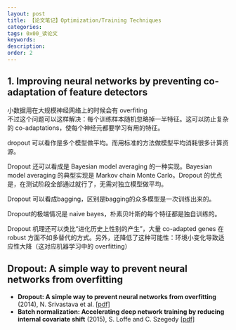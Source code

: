 ```yaml
---
layout: post
title: 【论文笔记】Optimization/Training Techniques
categories:
tags: 0x00_读论文
keywords:
description:
order: 2
---
```



## 1. Improving neural networks by preventing co-adaptation of feature detectors

小数据用在大规模神经网络上的时候会有 overfiting  
不过这个问题可以这样解决：每个训练样本随机忽略掉一半特征。这可以防止复杂的 co-adaptations，使每个神经元都要学习有用的特征。

dropout 可以看作是多个模型做平均。而用标准的方法做模型平均消耗很多计算资源。

Dropout 还可以看成是 Bayesian model averaging 的一种实现。Bayesian model averaging 的典型实现是 Markov chain Monte Carlo。Dropout 的优点是，在测试阶段全部通过就行了，无需对独立模型做平均。

Dropout 可以看成bagging，区别是bagging的众多模型是一次训练出来的。

Dropout的极端情况是 naive bayes，朴素贝叶斯的每个特征都是独自训练的。

Dropout 机理还可以类比“进化历史上性别的产生”，大量 co-adapted genes 在 robust 方面不如多替代的方式。另外，还降低了这种可能性：环境小变化导致适应性大降（这对应机器学习中的 overfitting）

## Dropout: A simple way to prevent neural networks from overfitting

- **Dropout: A simple way to prevent neural networks from overfitting** (2014), N. Srivastava et al. [[pdf]](http://jmlr.org/papers/volume15/srivastava14a/srivastava14a.pdf)
- **Batch normalization: Accelerating deep network training by reducing internal covariate shift** (2015), S. Loffe and C. Szegedy [[pdf]](http://arxiv.org/pdf/1502.03167)

